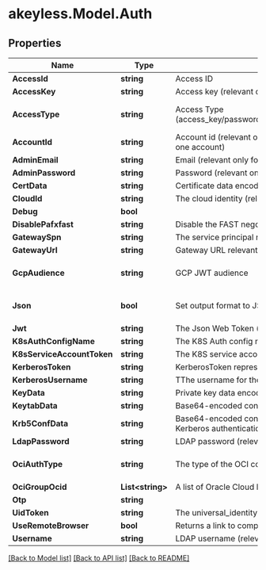 # akeyless.Model.Auth

## Properties

Name | Type | Description | Notes
------------ | ------------- | ------------- | -------------
**AccessId** | **string** | Access ID | [optional] 
**AccessKey** | **string** | Access key (relevant only for access-type&#x3D;access_key) | [optional] 
**AccessType** | **string** | Access Type (access_key/password/saml/ldap/k8s/azure_ad/oidc/aws_iam/universal_identity/jwt/gcp/cert/oci/kerberos) | [optional] [default to "access_key"]
**AccountId** | **string** | Account id (relevant only for access-type&#x3D;password where the email address is associated with more than one account) | [optional] 
**AdminEmail** | **string** | Email (relevant only for access-type&#x3D;password) | [optional] 
**AdminPassword** | **string** | Password (relevant only for access-type&#x3D;password) | [optional] 
**CertData** | **string** | Certificate data encoded in base64. Used if file was not provided. (relevant only for access-type&#x3D;cert) | [optional] 
**CloudId** | **string** | The cloud identity (relevant only for access-type&#x3D;azure_ad,aws_iam,gcp) | [optional] 
**Debug** | **bool** |  | [optional] 
**DisablePafxfast** | **string** | Disable the FAST negotiation in the Kerberos authentication method | [optional] 
**GatewaySpn** | **string** | The service principal name of the gateway as registered in LDAP (i.e., HTTP/gateway) | [optional] 
**GatewayUrl** | **string** | Gateway URL relevant only for access-type&#x3D;k8s/oauth2/saml/oidc | [optional] 
**GcpAudience** | **string** | GCP JWT audience | [optional] [default to "akeyless.io"]
**Json** | **bool** | Set output format to JSON | [optional] [default to false]
**Jwt** | **string** | The Json Web Token (relevant only for access-type&#x3D;jwt/oidc) | [optional] 
**K8sAuthConfigName** | **string** | The K8S Auth config name (relevant only for access-type&#x3D;k8s) | [optional] 
**K8sServiceAccountToken** | **string** | The K8S service account token. (relevant only for access-type&#x3D;k8s) | [optional] 
**KerberosToken** | **string** | KerberosToken represents a Kerberos token generated for the gateway SPN (Service Principal Name). | [optional] 
**KerberosUsername** | **string** | TThe username for the entry within the keytab to authenticate via Kerberos | [optional] 
**KeyData** | **string** | Private key data encoded in base64. Used if file was not provided.(relevant only for access-type&#x3D;cert) | [optional] 
**KeytabData** | **string** | Base64-encoded content of a valid keytab file, containing the service account&#39;s entry. | [optional] 
**Krb5ConfData** | **string** | Base64-encoded content of a valid krb5.conf file, specifying the settings and parameters required for Kerberos authentication. | [optional] 
**LdapPassword** | **string** | LDAP password (relevant only for access-type&#x3D;ldap) | [optional] 
**OciAuthType** | **string** | The type of the OCI configuration to use [instance/apikey/resource] (relevant only for access-type&#x3D;oci) | [optional] [default to "apikey"]
**OciGroupOcid** | **List&lt;string&gt;** | A list of Oracle Cloud IDs groups (relevant only for access-type&#x3D;oci) | [optional] 
**Otp** | **string** |  | [optional] 
**UidToken** | **string** | The universal_identity token (relevant only for access-type&#x3D;universal_identity) | [optional] 
**UseRemoteBrowser** | **bool** | Returns a link to complete the authentication remotely (relevant only for access-type&#x3D;saml/oidc) | [optional] 
**Username** | **string** | LDAP username (relevant only for access-type&#x3D;ldap) | [optional] 

[[Back to Model list]](../README.md#documentation-for-models) [[Back to API list]](../README.md#documentation-for-api-endpoints) [[Back to README]](../README.md)

